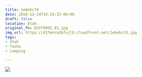 ```yaml
---
title: 1e6ebc7d
date: 2018-12-24T19:24:33-08:00
draft: false
location: Utah
original_fn: DSCF0902_01.jpg
img_url: https://d17enza3bfujl8.cloudfront.net/1e6ebc7d.jpg 
tags:
- Utah
- Tasha
- camping

---
```


![](https://d17enza3bfujl8.cloudfront.net/1e6ebc7d.jpg)

